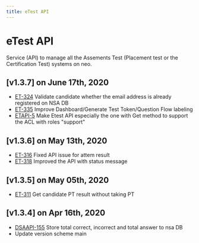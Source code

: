 ```yaml
---
title: eTest API
---
```


# eTest API
Service (API) to manage all the Assements Test (Placement test or the Certification Test) systems on neo.

## [v1.3.7] on June 17th, 2020
- [ET-324](https://dyned.myjetbrains.com/youtrack/issue/ET-324) Validate candidate whether the email address is already registered on NSA DB
- [ET-335](https://dyned.myjetbrains.com/youtrack/issue/ET-335) Improve Dashboard/Generate Test Token/Question Flow labeling
- [ETAPI-5](https://dyned.myjetbrains.com/youtrack/issue/ETAPI-5) Make Etest API especially the one with Get method to support the ACL with roles "support"

## [v1.3.6] on May 13th, 2020
- [ET-316](https://dyned.myjetbrains.com/youtrack/issue/ET-316) Fixed API issue for attem result
- [ET-318](https://dyned.myjetbrains.com/youtrack/issue/ET-318) Improved the API with status message 

## [v1.3.5] on May 05th, 2020
- [ET-311](https://dyned.myjetbrains.com/youtrack/issue/ET-311) Get candidate PT result without taking PT

## [v1.3.4] on Apr 16th, 2020
- [DSAAPI-155](https://dyned.myjetbrains.com/youtrack/issue/DSAAPI-155) Store total correct, incorrect and total answer to nsa DB
- Update version scheme main